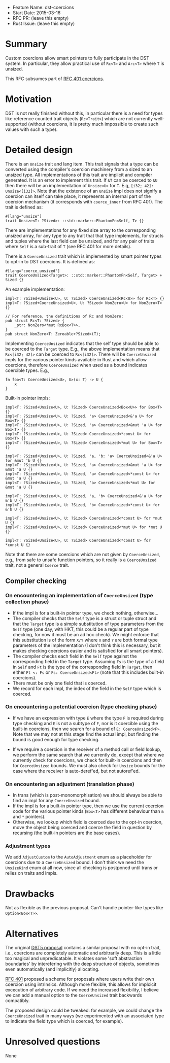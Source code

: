 - Feature Name: dst-coercions
- Start Date: 2015-03-16
- RFC PR: (leave this empty)
- Rust Issue: (leave this empty)

# Summary

Custom coercions allow smart pointers to fully participate in the DST system.
In particular, they allow practical use of `Rc<T>` and `Arc<T>` where `T` is unsized.

This RFC subsumes part of [RFC 401 coercions](https://github.com/rust-lang/rfcs/blob/master/text/0401-coercions.md).

# Motivation

DST is not really finished without this, in particular there is a need for types
like reference counted trait objects (`Rc<Trait>`) which are not currently well-
supported (without coercions, it is pretty much impossible to create such values
with such a type).

# Detailed design

There is an `Unsize` trait and lang item. This trait signals that a type can be
converted using the compiler's coercion machinery from a sized to an unsized
type. All implementations of this trait are implicit and compiler generated. It
is an error to implement this trait. If `&T` can be coerced to `&U` then there
will be an implementation of `Unsize<U>` for `T`. E.g, `[i32; 42]:
Unsize<[i32]>`. Note that the existence of an `Unsize` impl does not signify a
coercion can itself can take place, it represents an internal part of the
coercion mechanism (it corresponds with `coerce_inner` from  RFC 401). The trait
is defined as:

```
#[lang="unsize"]
trait Unsize<T: ?Sized>: ::std::marker::PhantomFn<Self, T> {}
```

There are implementations for any fixed size array to the corresponding unsized
array, for any type to any trait that that type implements, for structs and
tuples where the last field can be unsized, and for any pair of traits where
`Self` is a sub-trait of `T` (see RFC 401 for more details).

There is a `CoerceUnsized` trait which is implemented by smart pointer types to
opt-in to DST coercions. It is defined as:

```
#[lang="coerce_unsized"]
trait CoerceUnsized<Target>: ::std::marker::PhantomFn<Self, Target> + Sized {}
```

An example implementation:

```
impl<T: ?Sized+Unsize<U>, U: ?Sized> CoerceUnsized<Rc<U>> for Rc<T> {}
impl<T: ?Sized+CoerceUnsized<U>, U: ?Sized> NonZero<U> for NonZero<T> {}

// For reference, the definitions of Rc and NonZero:
pub struct Rc<T: ?Sized> {
    _ptr: NonZero<*mut RcBox<T>>,
}
pub struct NonZero<T: Zeroable+?Sized>(T);
```

Implementing `CoerceUnsized` indicates that the self type should be able to be
coerced to the `Target` type. E.g., the above implementation means that
`Rc<[i32; 42]>` can be coerced to `Rc<[i32]>`. There will be `CoerceUnsized` impls
for the various pointer kinds available in Rust and which allow coercions, therefore
`CoerceUnsized` when used as a bound indicates coercible types. E.g.,

```
fn foo<T: CoerceUnsized<U>, U>(x: T) -> U {
    x
}
```

Built-in pointer impls:

```
impl<T: ?Sized+Unsize<U>, U: ?Sized> CoerceUnsized<Box<U>> for Box<T> {}
impl<T: ?Sized+Unsize<U>, U: ?Sized, 'a> CoerceUnsized<&'a U> for Box<T> {}
impl<T: ?Sized+Unsize<U>, U: ?Sized, 'a> CoerceUnsized<&mut 'a U> for Box<T> {}
impl<T: ?Sized+Unsize<U>, U: ?Sized> CoerceUnsized<*const U> for Box<T> {}
impl<T: ?Sized+Unsize<U>, U: ?Sized> CoerceUnsized<*mut U> for Box<T> {}

impl<T: ?Sized+Unsize<U>, U: ?Sized, 'a, 'b: 'a> CoerceUnsized<&'a U> for &mut 'b U {}
impl<T: ?Sized+Unsize<U>, U: ?Sized, 'a> CoerceUnsized<&mut 'a U> for &mut 'a U {}
impl<T: ?Sized+Unsize<U>, U: ?Sized, 'a> CoerceUnsized<*const U> for &mut 'a U {}
impl<T: ?Sized+Unsize<U>, U: ?Sized, 'a> CoerceUnsized<*mut U> for &mut 'a U {}

impl<T: ?Sized+Unsize<U>, U: ?Sized, 'a, 'b> CoerceUnsized<&'a U> for &'b U {}
impl<T: ?Sized+Unsize<U>, U: ?Sized, 'b> CoerceUnsized<*const U> for &'b U {}

impl<T: ?Sized+Unsize<U>, U: ?Sized> CoerceUnsized<*const U> for *mut U {}
impl<T: ?Sized+Unsize<U>, U: ?Sized> CoerceUnsized<*mut U> for *mut U {}

impl<T: ?Sized+Unsize<U>, U: ?Sized> CoerceUnsized<*const U> for *const U {}
```

Note that there are some coercions which are not given by `CoerceUnsized`, e.g.,
from safe to unsafe function pointers, so it really is a `CoerceUnsized` trait,
not a general `Coerce` trait.


## Compiler checking

### On encountering an implementation of `CoerceUnsized` (type collection phase)

* If the impl is for a built-in pointer type, we check nothing, otherwise...
* The compiler checks that the `Self` type is a struct or tuple struct and that
the `Target` type is a simple substitution of type parameters from the `Self`
type (one day, with HKT, this could be a regular part of type checking, for now
it must be an ad hoc check). We might enforce that this substitution is of the
form `X/Y` where `X` and `Y` are both formal type parameters of the
implementation (I don't think this is necessary, but it makes checking coercions
easier and is satisfied for all smart pointers).
* The compiler checks each field in the `Self` type against the corresponding field
in the `Target` type. Assuming `Fs` is the type of a field in `Self` and `Ft` is
the type of the corresponding field in `Target`, then either `Ft <: Fs` or
`Fs: CoerceUnsized<Ft>` (note that this includes built-in coercions).
* There must be only one field that is coerced.
* We record for each impl, the index of the field in the `Self` type which is
coerced.

### On encountering a potential coercion (type checking phase)

* If we have an expression with type `E` where the type `F` is required during
type checking and `E` is not a subtype of `F`, nor is it coercible using the
built-in coercions, then we search for a bound of `E: CoerceUnsized<F>`. Note
that we may not at this stage find the actual impl, but finding the bound is
good enough for type checking.

* If we require a coercion in the receiver of a method call or field lookup, we
perform the same search that we currently do, except that where we currently
check for coercions, we check for built-in coercions and then for `CoerceUnsized`
bounds. We must also check for `Unsize` bounds for the case where the receiver
is auto-deref'ed, but not autoref'ed.


### On encountering an adjustment (translation phase)

* In trans (which is post-monomorphisation) we should always be able to find an
impl for any `CoerceUnsized` bound. 
* If the impl is for a built-in pointer type, then we use the current coercion
code for the various pointer kinds (`Box<T>` has different behaviour than `&` and
`*` pointers).
* Otherwise, we lookup which field is coerced due to the opt-in coercion, move
the object being coerced and coerce the field in question by recursing (the
built-in pointers are the base cases).


### Adjustment types

We add `AdjustCustom` to the `AutoAdjustment` enum as a placeholder for coercions
due to a `CoerceUnsized` bound. I don't think we need the `UnsizeKind` enum at
all now, since all checking is postponed until trans or relies on traits and impls.


# Drawbacks

Not as flexible as the previous proposal. Can't handle pointer-like types like
`Option<Box<T>>`.

# Alternatives

The original [DST5 proposal](http://smallcultfollowing.com/babysteps/blog/2014/01/05/dst-take-5/)
contains a similar proposal with no opt-in trait, i.e., coercions are completely
automatic and arbitrarily deep. This is a little too magical and unpredicatable.
It violates some 'soft abstraction boundaries' by interefering with the deep
structure of objects, sometimes even automatically (and implicitly) allocating.

[RFC 401](https://github.com/rust-lang/rfcs/blob/master/text/0401-coercions.md)
proposed a scheme for proposals where users write their own coercion using
intrinsics. Although more flexible, this allows for implcicit excecution of
arbitrary code. If we need the increased flexibility, I believe we can add a
manual option to the `CoerceUnsized` trait backwards compatibly.

The proposed design could be tweaked: for example, we could change the
`CoerceUnsized` trait in many ways (we experimented with an associated type to
indicate the field type which is coerced, for example).

# Unresolved questions

None
